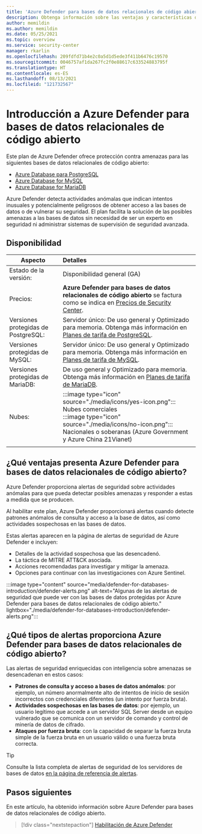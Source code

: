 ```yaml
---
title: 'Azure Defender para bases de datos relacionales de código abierto: ventajas y características'
description: Obtenga información sobre las ventajas y características de Azure Defender para bases de datos relacionales de código abierto, como PostgreSQL, MySQL y MariaDB.
author: memildin
ms.author: memildin
ms.date: 05/25/2021
ms.topic: overview
ms.service: security-center
manager: rkarlin
ms.openlocfilehash: 209fdfd71b4e2c0a5d1d5ede3f411b6476c19570
ms.sourcegitcommit: 0046757af1da267fc2f0e88617c633524883795f
ms.translationtype: HT
ms.contentlocale: es-ES
ms.lasthandoff: 08/13/2021
ms.locfileid: "121732567"
---
```

# <a name="introduction-to-azure-defender-for-open-source-relational-databases"></a>Introducción a Azure Defender para bases de datos relacionales de código abierto

Este plan de Azure Defender ofrece protección contra amenazas para las siguientes bases de datos relacionales de código abierto:

- [Azure Database para PostgreSQL](../postgresql/index.yml)
- [Azure Database for MySQL](../mysql/index.yml)
- [Azure Database for MariaDB](../mariadb/index.yml)

Azure Defender detecta actividades anómalas que indican intentos inusuales y potencialmente peligrosos de obtener acceso a las bases de datos o de vulnerar su seguridad. El plan facilita la solución de las posibles amenazas a las bases de datos sin necesidad de ser un experto en seguridad ni administrar sistemas de supervisión de seguridad avanzada.

## <a name="availability"></a>Disponibilidad

| Aspecto                             | Detalles                                                                                                                                    |
|------------------------------------|:-------------------------------------------------------------------------------------------------------------------------------------------|
| Estado de la versión:                     | Disponibilidad general (GA)                                                     |
| Precios:                           | **Azure Defender para bases de datos relacionales de código abierto** se factura como se indica en [Precios de Security Center](https://azure.microsoft.com/pricing/details/security-center/).   |
| Versiones protegidas de PostgreSQL:  | Servidor único: De uso general y Optimizado para memoria. Obtenga más información en [Planes de tarifa de PostgreSQL](../postgresql/concepts-pricing-tiers.md).   |
| Versiones protegidas de MySQL:       | Servidor único: De uso general y Optimizado para memoria. Obtenga más información en [Planes de tarifa de MySQL](../mysql/concepts-pricing-tiers.md).                        |
| Versiones protegidas de MariaDB:     | De uso general y Optimizado para memoria. Obtenga más información en [Planes de tarifa de MariaDB](../mariadb/concepts-pricing-tiers.md).                      |
| Nubes:                            | :::image type="icon" source="./media/icons/yes-icon.png"::: Nubes comerciales<br>:::image type="icon" source="./media/icons/no-icon.png"::: Nacionales o soberanas (Azure Government y Azure China 21Vianet) |
|                                    |                                                                                                                                            |

## <a name="what-are-the-benefits-of-azure-defender-for-open-source-relational-databases"></a>¿Qué ventajas presenta Azure Defender para bases de datos relacionales de código abierto?

Azure Defender proporciona alertas de seguridad sobre actividades anómalas para que pueda detectar posibles amenazas y responder a estas a medida que se producen.

Al habilitar este plan, Azure Defender proporcionará alertas cuando detecte patrones anómalos de consulta y acceso a la base de datos, así como actividades sospechosas en las bases de datos.

Estas alertas aparecen en la página de alertas de seguridad de Azure Defender e incluyen:

- Detalles de la actividad sospechosa que las desencadenó.
- La táctica de MITRE ATT&CK asociada.
- Acciones recomendadas para investigar y mitigar la amenaza.
- Opciones para continuar con las investigaciones con Azure Sentinel.

:::image type="content" source="media/defender-for-databases-introduction/defender-alerts.png" alt-text="Algunas de las alertas de seguridad que puede ver con las bases de datos protegidas por Azure Defender para bases de datos relacionales de código abierto." lightbox="./media/defender-for-databases-introduction/defender-alerts.png":::

## <a name="what-kind-of-alerts-does-azure-defender-for-open-source-relational-databases-provide"></a>¿Qué tipos de alertas proporciona Azure Defender para bases de datos relacionales de código abierto?

Las alertas de seguridad enriquecidas con inteligencia sobre amenazas se desencadenan en estos casos:

- **Patrones de consulta y acceso a bases de datos anómalos**: por ejemplo, un número anormalmente alto de intentos de inicio de sesión incorrectos con credenciales diferentes (un intento por fuerza bruta).
- **Actividades sospechosas en las bases de datos**: por ejemplo, un usuario legítimo que accede a un servidor SQL Server desde un equipo vulnerado que se comunica con un servidor de comando y control de minería de datos de cifrado.
- **Ataques por fuerza bruta**: con la capacidad de separar la fuerza bruta simple de la fuerza bruta en un usuario válido o una fuerza bruta correcta.

> [!TIP]
> Consulte la lista completa de alertas de seguridad de los servidores de bases de datos [en la página de referencia de alertas](alerts-reference.md#alerts-osrdb).



## <a name="next-steps"></a>Pasos siguientes

En este artículo, ha obtenido información sobre Azure Defender para bases de datos relacionales de código abierto.

> [!div class="nextstepaction"]
> [Habilitación de Azure Defender](enable-azure-defender.md)
